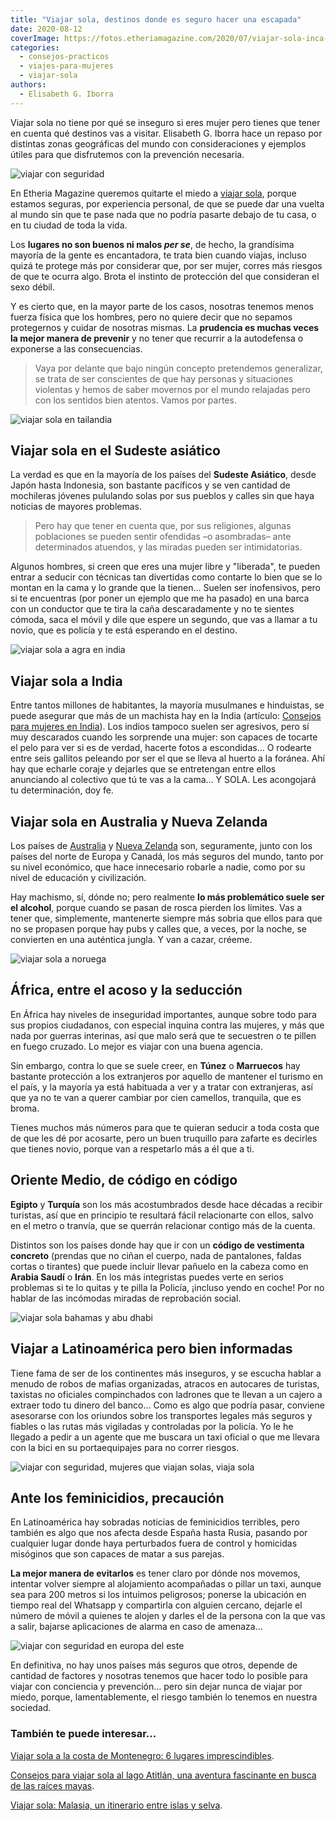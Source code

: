 ```yaml
---
title: "Viajar sola, destinos donde es seguro hacer una escapada"
date: 2020-08-12
coverImage: https://fotos.etheriamagazine.com/2020/07/viajar-sola-inca-trail.jpg
categories: 
  - consejos-practicos
  - viajes-para-mujeres
  - viajar-sola
authors: 
  - Elisabeth G. Iborra
---
```


Viajar sola no tiene por qué se inseguro si eres mujer pero tienes que tener en cuenta qué destinos vas a visitar. Elisabeth G. Iborra hace un repaso por distintas zonas geográficas del mundo con consideraciones y ejemplos útiles para que disfrutemos con la prevención necesaria.

![viajar con seguridad](https://fotos.etheriamagazine.com/2020/07/viajar-sola-mar-900x682.jpg "No tengas miedo y anímate a viajar sola.")

En Etheria Magazine queremos quitarte el miedo a [viajar 
sola](https://etheriamagazine.com/2019/01/29/10-ventajas-de-viajar-sola/), porque 
estamos seguras, por experiencia personal, de que se puede dar una vuelta al mundo sin 
que te pase nada que no podría pasarte debajo de tu casa, o en tu ciudad de toda la 
vida. 

Los **lugares no son buenos ni malos _per se_**, de hecho, la grandísima mayoría de la 
gente es encantadora, te trata bien cuando viajas, incluso quizá te protege más por 
considerar que, por ser mujer, corres más riesgos de que te ocurra algo. Brota el 
instinto de protección del que consideran el sexo débil. 

Y es cierto que, en la mayor parte de los casos, nosotras tenemos menos fuerza física 
que los hombres, pero no quiere decir que no sepamos protegernos y cuidar de nosotras 
mismas. La **prudencia es muchas veces la mejor manera de prevenir** y no tener que 
recurrir a la autodefensa o exponerse a las consecuencias. 

> Vaya por delante que bajo ningún concepto pretendemos generalizar, se trata de ser 
> conscientes de que hay personas y situaciones violentas y hemos de saber movernos por el 
> mundo relajadas pero con los sentidos bien atentos. Vamos por partes. 

![viajar sola en tailandia](https://fotos.etheriamagazine.com/2020/07/viajar-sola-tailandia-900x899.jpg "Tomando ciertas medidas de precaución, Tailandia es un destino estupendo para viajar sola.")

## Viajar sola en el Sudeste asiático

La verdad es que en la mayoría de los países del **Sudeste Asiático**, desde Japón hasta 
Indonesia, son bastante pacíficos y se ven cantidad de mochileras jóvenes pululando 
solas por sus pueblos y calles sin que haya noticias de mayores problemas. 

> Pero hay que tener en cuenta que, por sus religiones, algunas poblaciones se pueden 
> sentir ofendidas –o asombradas– ante determinados atuendos, y las miradas pueden ser 
> intimidatorias. 

Algunos hombres, si creen que eres una mujer libre y "liberada", te pueden entrar a 
seducir con técnicas tan divertidas como contarte lo bien que se lo montan en la cama y 
lo grande que la tienen… Suelen ser inofensivos, pero si te encuentras (por poner un 
ejemplo que me ha pasado) en una barca con un conductor que te tira la caña 
descaradamente y no te sientes cómoda, saca el móvil y dile que espere un segundo, que 
vas a llamar a tu novio, que es policía y te está esperando en el destino. 

![viajar sola a agra en india](https://fotos.etheriamagazine.com/2020/07/viajar-sola-india-900x600.jpg "Agra (India). © Ibrahim Rifath")

## Viajar sola a India

Entre tantos millones de habitantes, la mayoría musulmanes e hinduistas, se puede 
asegurar que más de un machista hay en la India (artículo: [Consejos para mujeres en 
India](https://etheriamagazine.com/2018/10/19/viajar-sola-o-con-amigas-a-india/)). Los 
indios tampoco suelen ser agresivos, pero sí muy descarados cuando les sorprende una 
mujer: son capaces de tocarte el pelo para ver si es de verdad, hacerte fotos a 
escondidas… O rodearte entre seis gallitos peleando por ser el que se lleva al huerto a 
la foránea. Ahí hay que echarle coraje y dejarles que se entretengan entre ellos 
anunciando al colectivo que tú te vas a la cama… Y SOLA. Les acongojará tu 
determinación, doy fe. 

## Viajar sola en Australia y Nueva Zelanda

Los países de [Australia](https://etheriamagazine.com/2019/03/07/revista-viajes-que-ver-australia/) 
y [Nueva 
Zelanda](https://etheriamagazine.com/2019/08/28/viaja-sola-a-nueva-zelanda-y-disfruta-de-la-naturaleza-trekking/) 
son, seguramente, junto con los países del norte de Europa y Canadá, los más seguros del 
mundo, tanto por su nivel económico, que hace innecesario robarle a nadie, como por su 
nivel de educación y civilización. 

Hay machismo, sí, dónde no; pero realmente **lo más problemático suele ser el alcohol**, 
porque cuando se pasan de rosca pierden los límites. Vas a tener que, simplemente, 
mantenerte siempre más sobria que ellos para que no se propasen porque hay pubs y calles 
que, a veces, por la noche, se convierten en una auténtica jungla. Y van a cazar, 
créeme. 

![viajar sola a noruega](https://fotos.etheriamagazine.com/2020/07/viajar-sola-naturaleza-900x600.jpg "Viaja sola para descubrir sin prisa paisajes naturales increíbles. © Jeremie Cremer")

## África, entre el acoso y la seducción

En África hay niveles de inseguridad importantes, aunque sobre todo para sus propios 
ciudadanos, con especial inquina contra las mujeres, y más que nada por guerras 
interinas, así que malo será que te secuestren o te pillen en fuego cruzado. Lo mejor es 
viajar con una buena agencia. 

Sin embargo, contra lo que se suele creer, en **Túnez** o **Marruecos** hay bastante 
protección a los extranjeros por aquello de mantener el turismo en el país, y la mayoría 
ya está habituada a ver y a tratar con extranjeras, así que ya no te van a querer 
cambiar por cien camellos, tranquila, que es broma. 

Tienes muchos más números para que te quieran seducir a toda costa que de que les dé por 
acosarte, pero un buen truquillo para zafarte es decirles que tienes novio, porque van a 
respetarlo más a él que a ti. 

## Oriente Medio, de código en código

**Egipto** y **Turquía** son los más acostumbrados desde hace décadas a recibir 
turistas, así que en principio te resultará fácil relacionarte con ellos, salvo en el 
metro o tranvía, que se querrán relacionar contigo más de la cuenta. 

Distintos son los países donde hay que ir con un **código de vestimenta concreto** 
(prendas que no ciñan el cuerpo, nada de pantalones, faldas cortas o tirantes) que puede 
incluir llevar pañuelo en la cabeza como en **Arabia Saudí** o **Irán**. En los más 
integristas puedes verte en serios problemas si te lo quitas y te pilla la Policía, 
¡incluso yendo en coche! Por no hablar de las incómodas miradas de reprobación social. 

![viajar sola bahamas y abu dhabi](https://fotos.etheriamagazine.com/2020/07/viajar-sola-bahamas-abu-dhabi-900x580.jpg "Mujeres de viaje en Bahamas y Abu Dhabi. © Jared Rice/Juliana Malta")

## Viajar a Latinoamérica pero bien informadas

Tiene fama de ser de los continentes más inseguros, y se escucha hablar a menudo de 
robos de mafias organizadas, atracos en autocares de turistas, taxistas no oficiales 
compinchados con ladrones que te llevan a un cajero a extraer todo tu dinero del banco… 
Como es algo que podría pasar, conviene asesorarse con los oriundos sobre los 
transportes legales más seguros y fiables o las rutas más vigiladas y controladas por la 
policía. Yo le he llegado a pedir a un agente que me buscara un taxi oficial o que me 
llevara con la bici en su portaequipajes para no correr riesgos. 

![viajar con seguridad, mujeres que viajan solas, viaja sola](https://fotos.etheriamagazine.com/2020/07/viajar-sola-inca-trail-900x600.jpg "Camino del Inca en Perú. © Peter Conlan")

## Ante los feminicidios, precaución

En Latinoamérica hay sobradas noticias de feminicidios terribles, pero también es algo 
que nos afecta desde España hasta Rusia, pasando por cualquier lugar donde haya 
perturbados fuera de control y homicidas misóginos que son capaces de matar a sus 
parejas. 

**La mejor manera de evitarlos** es tener claro por dónde nos movemos, intentar volver 
siempre al alojamiento acompañadas o pillar un taxi, aunque sea para 200 metros si los 
intuimos peligrosos; ponerse la ubicación en tiempo real del Whatsapp y compartirla con 
alguien cercano, dejarle el número de móvil a quienes te alojen y darles el de la 
persona con la que vas a salir, bajarse aplicaciones de alarma en caso de amenaza… 

![viajar con seguridad en europa del este](https://fotos.etheriamagazine.com/2020/07/viajar-sola-paisaje-900x596.jpg "Mujer viajando sola.")

En definitiva, no hay unos países más seguros que otros, depende de cantidad de factores 
y nosotras tenemos que hacer todo lo posible para viajar con conciencia y prevención… 
pero sin dejar nunca de viajar por miedo, porque, lamentablemente, el riesgo también lo 
tenemos en nuestra sociedad. 

### También te puede interesar...

[Viajar sola a la costa de Montenegro: 6 lugares 
imprescindibles](https://etheriamagazine.com/2020/06/29/viajar-sola-que-ver-hacer-en-costa-de-montenegro/). 

[Consejos para viajar sola al lago Atitlán, una aventura fascinante en busca de las 
raíces 
mayas](https://etheriamagazine.com/2021/02/20/viajar-sola-que-ver-hacer-en-lago-atitlan-guatemala/). 

[Viajar sola: Malasia, un itinerario entre islas y 
selva](https://etheriamagazine.com/2019/04/12/viajar-sola-malasia-pulau-tioman-perhentian/).
